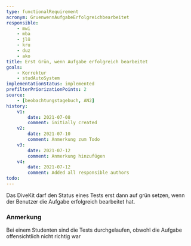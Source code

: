 ```yaml
---
type: functionalRequirement
acronym: GruenwennAufgabeErfolgreichbearbeitet
responsible: 
    - mwi
    - mba
    - jlü
    - kru
    - duz
    - ako
title: Erst Grün, wenn Aufgabe erfolgreich bearbeitet
goals: 
    - Korrektur
    - studAutoSystem
implementationStatus: implemented
prefilterPriorizationPoints: 2
source:
    - [beobachtungstagebuch, AN2]
history:
    v1:
        date: 2021-07-08
        comment: initially created
    v2:
        date: 2021-07-10
        comment: Anmerkung zum Todo
    v3: 
        date: 2021-07-12
        comment: Anmerkung hinzufügen
    v4:
        date: 2021-07-12
        comment: Added all responsible authors
todo:
---
```


Das DiveKit darf den Status eines Tests erst dann auf grün setzen, wenn der Benutzer die Aufgabe erfolgreich bearbeitet hat.


###  Anmerkung
Bei einem Studenten sind die Tests durchgelaufen, obwohl die Aufgabe offensichtlich nicht richtig war
